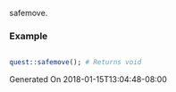 safemove.
### Example

```perl

quest::safemove(); # Returns void
```


Generated On 2018-01-15T13:04:48-08:00